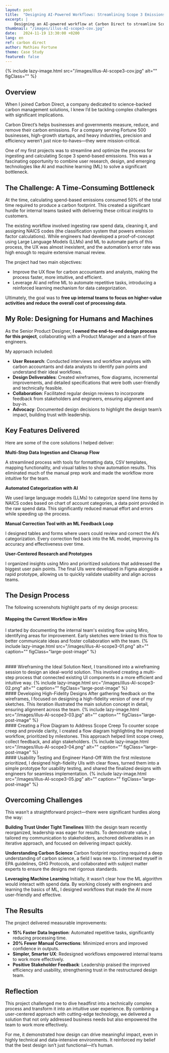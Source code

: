 ```yaml
---
layout: post
title:  "Designing AI-Powered Workflows: Streamlining Scope 3 Emissions at Carbon Direct"
excerpt: |
    Designing an AI-powered workflow at Carbon Direct to streamline Scope 3 emissions calculations, reducing manual corrections by 20% and improving data ingestion efficiency by 15%, while enhancing usability for internal teams.
thumbnail: "/images/illus-AI-scope3-cov.jpg"
date:   2024-11-19 13:30:00 +0200
lang: en
ref: carbon direct
author: Mathieu Fortune
theme: Case Study
featured: false
---
```


{% include lazy-image.html src="/images/illus-AI-scope3-cov.jpg" alt="" figClass="" %}

## Overview
When I joined Carbon Direct, a company dedicated to science-backed carbon management solutions, I knew I’d be tackling complex challenges with significant implications.

Carbon Direct’s  helps businesses and governments measure, reduce, and remove their carbon emissions. For a company serving Fortune 500 businesses, high-growth startups, and heavy industries, precision and efficiency weren’t just nice-to-haves—they were mission-critical.

One of my first projects was to streamline and optimize the process for ingesting and calculating Scope 3 spend-based emissions. This was a fascinating opportunity to combine user research, design, and emerging technologies like AI and machine learning (ML) to solve a significant bottleneck.

## The Challenge: A Time-Consuming Bottleneck
At the time, calculating spend-based emissions consumed 50% of the total time required to produce a carbon footprint. This created a significant hurdle for internal teams tasked with delivering these critical insights to customers.

The existing workflow involved ingesting raw spend data, cleaning it, and assigning NAICS codes (the classification system that powers emission factor calculations). While engineers had developed a proof-of-concept using Large Language Models (LLMs) and ML to automate parts of this process, the UX was almost inexistent, and the automation’s error rate was high enough to require extensive manual review.

The project had two main objectives:
- Improve the UX flow for carbon accountants and analysts, making the process faster, more intuitive, and efficient.
- Leverage AI and refine ML to automate repetitive tasks, introducing a reinforced learning mechanism for data categorization.

Ultimately, the goal was to **free up internal teams to focus on higher-value activities and reduce the overall cost of processing data**.

## My Role: Designing for Humans and Machines
As the Senior Product Designer, **I owned the end-to-end design process for this project**, collaborating with a Product Manager and a team of five engineers.

My approach included:
- **User Research**: Conducted interviews and workflow analyses with carbon accountants and data analysts to identify pain points and understand their ideal workflows.
- **Design Deliverables**: Created wireframes, flow diagrams, incremental improvements, and detailed specifications that were both user-friendly and technically feasible.
- **Collaboration**: Facilitated regular design reviews to incorporate feedback from stakeholders and engineers, ensuring alignment and buy-in.
- **Advocacy**: Documented design decisions to highlight the design team’s impact, building trust with leadership.

## Key Features Delivered
Here are some of the core solutions I helped deliver:

**Multi-Step Data Ingestion and Cleanup Flow**

A streamlined process with tools for formatting data, CSV templates, mapping functionality, and visual tables to show automation results.
This eliminated much of the manual prep work and made the workflow more intuitive for the team.

**Automated Categorization with AI**

We used large language models (LLMs) to categorize spend line items by NAICS codes based on chart of account categories, a data point provided in the raw spend data.
This significantly reduced manual effort and errors while speeding up the process.

**Manual Correction Tool with an ML Feedback Loop**

I designed tables and forms where users could review and correct the AI’s categorization.
Every correction fed back into the ML model, improving its accuracy and effectiveness over time.

**User-Centered Research and Prototypes**

I organized insights using Miro and prioritized solutions that addressed the biggest user pain points.
The final UIs were developed in Figma alongside a rapid prototype, allowing us to quickly validate usability and align across teams.

## The Design Process
The following screenshots highlight parts of my design process:

#### Mapping the Current Workflow in Miro
I started by documenting the internal team's existing flow using Miro, identifying areas for improvement. Early sketches were linked to this flow to better communicate ideas and foster collaboration with the team.
{% include lazy-image.html src="/images/illus-AI-scope3-01.png" alt="" caption="" figClass="large-post-image" %}

<br/>
#### Wireframing the Ideal Solution
Next, I transitioned into a wireframing session to design an ideal-world solution. This involved creating a multi-step process that connected existing UI components in a more efficient and intuitive way.
{% include lazy-image.html src="/images/illus-AI-scope3-02.png" alt="" caption="" figClass="large-post-image" %}

<br/>
#### Developing High-Fidelity Designs
After gathering feedback on the wireframes, I focused on designing a high-fidelity version of one of my sketches. This iteration illustrated the main solution concept in detail, ensuring alignment across the team.
{% include lazy-image.html src="/images/illus-AI-scope3-03.jpg" alt="" caption="" figClass="large-post-image" %}

<br/>
#### Creating a Flow Diagram to Address Scope Creep
To counter scope creep and provide clarity, I created a flow diagram highlighting the improved workflow, prioritized by milestones. This approach helped limit scope creep, collect feedback, and align stakeholders.
{% include lazy-image.html src="/images/illus-AI-scope3-04.png" alt="" caption="" figClass="large-post-image" %}

<br/>
#### Usability Testing and Engineer Hand-Off
With the first milestone prioritized, I designed high-fidelity UIs with clear flows, turned them into a simple prototype for usability testing, and shared the finalized designs with engineers for seamless implementation.
{% include lazy-image.html src="/images/illus-AI-scope3-05.jpg" alt="" caption="" figClass="large-post-image" %}

## Overcoming Challenges
This wasn’t a straightforward project—there were significant hurdles along the way:

**Building Trust Under Tight Timelines**
With the design team recently reorganized, leadership was eager for results. To demonstrate value, I tailored my communication to stakeholders, anchored deliverables in an iterative approach, and focused on delivering impact quickly.

**Understanding Carbon Science**
Carbon footprint reporting required a deep understanding of carbon science, a field I was new to. I immersed myself in EPA guidelines, GHG Protocols, and collaborated with subject matter experts to ensure the designs met rigorous standards.

**Leveraging Machine Learning**
Initially, it wasn’t clear how the ML algorithm would interact with spend data. By working closely with engineers and learning the basics of ML, I designed workflows that made the AI more user-friendly and effective.

## The Results
The project delivered measurable improvements:

- **15% Faster Data Ingestion**: Automated repetitive tasks, significantly reducing processing time.
- **20% Fewer Manual Corrections**: Minimized errors and improved confidence in outputs.
- **Simpler, Smarter UX**: Redesigned workflows empowered internal teams to work more effectively.
- **Positive Stakeholder Feedback**: Leadership praised the improved efficiency and usability, strengthening trust in the restructured design team.

## Reflection
This project challenged me to dive headfirst into a technically complex process and transform it into an intuitive user experience. By combining a user-centered approach with cutting-edge technology, we delivered a solution that not only addressed business needs but also empowered the team to work more effectively.

For me, it demonstrated how design can drive meaningful impact, even in highly technical and data-intensive environments. It reinforced my belief that the best design isn’t just functional—it’s human.
